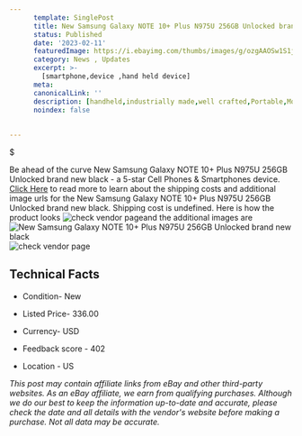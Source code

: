 ```yaml
---
      template: SinglePost
      title: New Samsung Galaxy NOTE 10+ Plus N975U 256GB Unlocked brand new black
      status: Published
      date: '2023-02-11'
      featuredImage: https://i.ebayimg.com/thumbs/images/g/ozgAAOSw1S1j0IGH/s-l225.jpg
      category: News , Updates
      excerpt: >-
        [smartphone,device ,hand held device]
      meta:
      canonicalLink: ''
      description: [handheld,industrially made,well crafted,Portable,Mobile,Compact,Convenient,Lightweight,Maneuverable,Man-portable,Miniature,Carriable,Hand-held,Light,Holdable,Transportable,Mobile device,Pocket-sized,On-the-go,Wireless,Cordless,Compact size,Convenient size, smartphone,device ,hand held device]
      noindex: false
      
        
---
```

$

Be ahead of the curve New Samsung Galaxy NOTE 10+ Plus N975U 256GB Unlocked brand new black - a 5-star Cell Phones & Smartphones device. [Click Here](https://www.ebay.com/itm/364142707358?hash=item54c898c29e%3Ag%3AozgAAOSw1S1j0IGH&mkevt=1&mkcid=1&mkrid=711-53200-19255-0&campid=%253CePNCampaignId%253E&customid=%253CreferenceId%253E&toolid=10049) to read more to learn about the shipping costs and additional image urls for the New Samsung Galaxy NOTE 10+ Plus N975U 256GB Unlocked brand new black. Shipping cost is undefined. Here is how the product looks ![check vendor page](https://i.ebayimg.com/thumbs/images/g/ozgAAOSw1S1j0IGH/s-l225.jpg)and the additional images are![New Samsung Galaxy NOTE 10+ Plus N975U 256GB Unlocked brand new black](https://i.ebayimg.com/images/g/ozgAAOSw1S1j0IGH/s-l1600.jpg)![check vendor page](https://origin-galleryplus.ebayimg.com/ws/web/364142707358_2_0_1/225x225.jpg,https://origin-galleryplus.ebayimg.com/ws/web/364142707358_3_0_1/225x225.jpg,https://origin-galleryplus.ebayimg.com/ws/web/364142707358_4_0_1/225x225.jpg,https://origin-galleryplus.ebayimg.com/ws/web/364142707358_5_0_1/225x225.jpg,https://origin-galleryplus.ebayimg.com/ws/web/364142707358_6_0_1/225x225.jpg,https://origin-galleryplus.ebayimg.com/ws/web/364142707358_7_0_1/225x225.jpg)



 ## Technical Facts 



     
      

 - Condition- New 


      

 - Listed Price- 336.00 


      

 - Currency- USD 


      

 - Feedback score - 402 


      

 - Location - US 


      
      

 *_This post may contain affiliate links from eBay and other third-party websites. As an eBay affiliate, we earn from qualifying purchases. Although we do our best to keep the information up-to-date and accurate, please check the date and all details with the vendor's website before making a purchase. Not all data may be accurate._*






